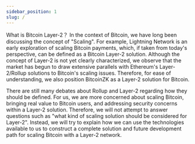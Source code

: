```yaml
---
sidebar_position: 1
slug: /
---
```


What is Bitcoin Layer-2？ In the context of Bitcoin, we have long been discussing the concept of "Scaling". For example, Lightning Network is an early exploration of scaling Bitcoin payments, which, if taken from today's perspective, can be defined as a Bitcoin Layer-2 solution. Although the concept of Layer-2 is not yet clearly characterized, we observe that the market has begun to draw extensive parallels with Ethereum's Layer-2/Rollup solutions to Bitcoin's scaling issues. Therefore, for ease of understanding, we also position BitcoinZK as a Layer-2 solution for Bitcoin.

There are still many debates about Rollup and Layer-2 regarding how they should be defined. For us, we are more concerned about scaling Bitcoin, bringing real value to Bitcoin users, and addressing security concerns within a Layer-2 solution. Therefore, we will not attempt to answer questions such as  "what kind of scaling solution should be considered for Layer-2". Instead, we will try to explain how we can use the technologies available to us to construct a complete solution and future development path for scaling Bitcoin with a Layer-2 network.
